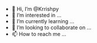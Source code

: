 - 👋 Hi, I’m @Krrishpy
- 👀 I’m interested in ...
- 🌱 I’m currently learning ...
- 💞️ I’m looking to collaborate on ...
- 📫 How to reach me ...

<!---
Krrishpy/Krrishpy is a ✨ special ✨ repository because its `README.md` (this file) appears on your GitHub profile.
You can click the Preview link to take a look at your changes.
--->
